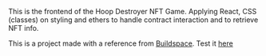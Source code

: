 This is the frontend of the Hoop Destroyer NFT Game. Applying React, CSS (classes) on styling and ethers to handle contract interaction and to retrieve NFT info.

This is a project made with a reference from [Buildspace](https://t.co/bJftHYdTdW?amp=1).
Test it [here](https://hoop-destroyer-game.nestorolivaresh.repl.co/)
